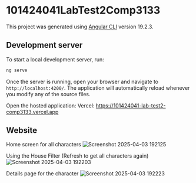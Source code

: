 # 101424041LabTest2Comp3133

This project was generated using [Angular CLI](https://github.com/angular/angular-cli) version 19.2.3.

## Development server

To start a local development server, run:

```bash
ng serve
```
Once the server is running, open your browser and navigate to `http://localhost:4200/`. The application will automatically reload whenever you modify any of the source files.

Open the hosted application:
Vercel: https://101424041-lab-test2-comp3133.vercel.app

## Website
Home screen for all characters 
![Screenshot 2025-04-03 192125](https://github.com/user-attachments/assets/c8bc9541-5cc7-401b-936e-46506fff346b)

Using the House Filter (Refresh to get all characters again)
![Screenshot 2025-04-03 192203](https://github.com/user-attachments/assets/766d6571-658a-4425-8988-389a5db248e4)

Details page for the character
![Screenshot 2025-04-03 192223](https://github.com/user-attachments/assets/42090bc7-eada-4835-b3db-5d2f7c20f622)
